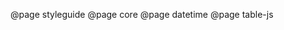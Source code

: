 <!--
This file enumerates the exact order of root pages in the left sidebar.
-->

@page styleguide
@page core
@page datetime
@page table-js
